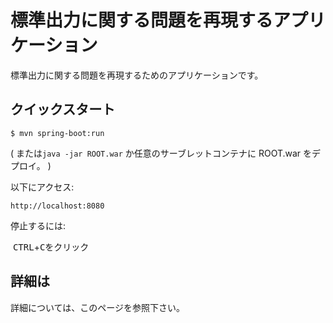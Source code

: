 標準出力に関する問題を再現するアプリケーション
=

標準出力に関する問題を再現するためのアプリケーションです。

クイックスタート
-

    $ mvn spring-boot:run

( または``` java -jar ROOT.war ``` か任意のサーブレットコンテナに ROOT.war をデプロイ。 )

以下にアクセス:

    http://localhost:8080


停止するには:

  <kbd>CTRL</kbd>+<kbd>C</kbd>をクリック
  

詳細は
-
   
詳細については、このページを参照下さい。
